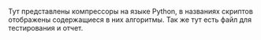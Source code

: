 Тут представлены компрессоры на языке Python, в названиях скриптов отображены содержащиеся в них алгоритмы. 
Так же тут есть файл для тестирования и отчет. 
